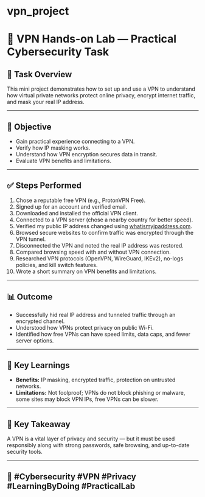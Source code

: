 # vpn_project
# 🔐 VPN Hands-on Lab — Practical Cybersecurity Task

## 📌 Task Overview
This mini project demonstrates how to set up and use a VPN to understand how virtual private networks protect online privacy, encrypt internet traffic, and mask your real IP address.

---

## 🎯 Objective
- Gain practical experience connecting to a VPN.
- Verify how IP masking works.
- Understand how VPN encryption secures data in transit.
- Evaluate VPN benefits and limitations.

---

## ✅ Steps Performed

1. Chose a reputable free VPN (e.g., ProtonVPN Free).
2. Signed up for an account and verified email.
3. Downloaded and installed the official VPN client.
4. Connected to a VPN server (chose a nearby country for better speed).
5. Verified my public IP address changed using [whatismyipaddress.com](https://www.whatismyipaddress.com).
6. Browsed secure websites to confirm traffic was encrypted through the VPN tunnel.
7. Disconnected the VPN and noted the real IP address was restored.
8. Compared browsing speed with and without VPN connection.
9. Researched VPN protocols (OpenVPN, WireGuard, IKEv2), no-logs policies, and kill switch features.
10. Wrote a short summary on VPN benefits and limitations.

---

## 📊 Outcome

- Successfully hid real IP address and tunneled traffic through an encrypted channel.
- Understood how VPNs protect privacy on public Wi-Fi.
- Identified how free VPNs can have speed limits, data caps, and fewer server options.

---

## 📝 Key Learnings

- **Benefits:** IP masking, encrypted traffic, protection on untrusted networks.
- **Limitations:** Not foolproof; VPNs do not block phishing or malware, some sites may block VPN IPs, free VPNs can be slower.

---

## 🔑 Key Takeaway
A VPN is a vital layer of privacy and security — but it must be used responsibly along with strong passwords, safe browsing, and up-to-date security tools.

---

## 🚀 #Cybersecurity #VPN #Privacy #LearningByDoing #PracticalLab
